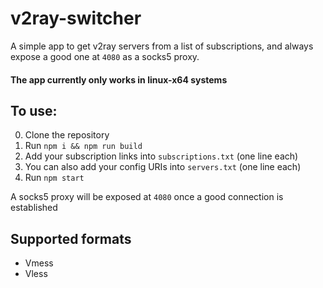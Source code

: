 # v2ray-switcher

A simple app to get v2ray servers from a list of subscriptions, and always expose a good one at `4080` as a socks5 proxy.

#### The app currently only works in linux-x64 systems

## To use:

0.  Clone the repository
1.  Run `npm i && npm run build`
2.  Add your subscription links into `subscriptions.txt` (one line each)
3.  You can also add your config URIs into `servers.txt` (one line each)
4.  Run `npm start`

A socks5 proxy will be exposed at `4080` once a good connection is established

## Supported formats

-   Vmess
-   Vless
